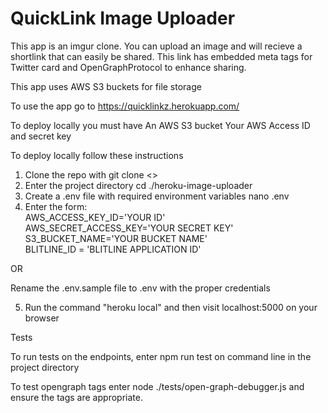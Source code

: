 # QuickLink Image Uploader

This app is an imgur clone. You can upload an image and will recieve a shortlink that can easily be shared. This link has embedded meta tags for Twitter card and OpenGraphProtocol to enhance sharing.

This app uses AWS S3 buckets for file storage

To use the app go to https://quicklinkz.herokuapp.com/

To deploy locally you must have
An AWS S3 bucket
Your AWS Access ID and secret key

To deploy locally follow these instructions

1. Clone the repo with git clone <>
2. Enter the project directory cd ./heroku-image-uploader
3. Create a .env file with required environment variables nano .env
4. Enter the form:<br/>
AWS_ACCESS_KEY_ID='YOUR ID' <br/>
AWS_SECRET_ACCESS_KEY='YOUR SECRET KEY' <br/>
S3_BUCKET_NAME='YOUR BUCKET NAME' <br/>
BLITLINE_ID = 'BLITLINE APPLICATION ID'</br>

  OR 

  Rename the .env.sample file to .env with the proper credentials

5. Run the command "heroku local" and then visit localhost:5000 on your browser

Tests

To run tests on the endpoints, enter npm run test on command line in the project directory

To test opengraph tags enter node ./tests/open-graph-debugger.js and ensure the tags are appropriate. 
